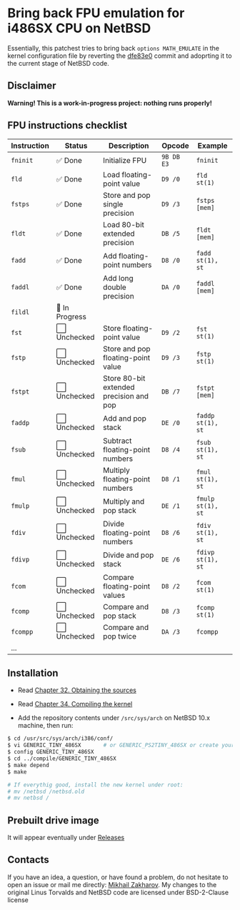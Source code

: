 # Bring back FPU emulation for i486SX CPU on NetBSD

Essentially, this patchest tries to bring back `options MATH_EMULATE` in the kernel configuration file by reverting
the [dfe83e0](https://github.com/NetBSD/src/commit/dfe83e08ca9688dd195a43113e7bc7c58fcdd14a) commit and adoprting it
to the current stage of NetBSD code.

## Disclaimer

  **Warning! This is a work-in-progress project: nothing runs properly!**

## FPU instructions checklist

| Instruction | Status          | Description                             | Opcode     | Example           |
| ----------- | --------------- | --------------------------------------- | ---------- | ----------------- |
| `fninit`    | ✅ Done        | Initialize FPU                          | `9B DB E3` | `fninit`          |
| `fld`       | ✅ Done        | Load floating-point value               | `D9 /0`    | `fld st(1)`       |
| `fstps`     | ✅ Done        | Store and pop single precision          | `D9 /3`    | `fstps [mem]`     |
| `fldt`      | ✅ Done        | Load 80-bit extended precision          | `DB /5`    | `fldt [mem]`      |
| `fadd`      | ✅ Done        | Add floating-point numbers              | `D8 /0`    | `fadd st(1), st`  |
| `faddl`     | ✅ Done        | Add long double precision               | `DA /0`    | `faddl [mem]`     |
| `fildl`     | 🔄 In Progress |                                         |            |                   |
| `fst`       | ⬜ Unchecked   | Store floating-point value              | `D9 /2`    | `fst st(1)`       |
| `fstp`      | ⬜ Unchecked   | Store and pop floating-point value      | `D9 /3`    | `fstp st(1)`      |
| `fstpt`     | ⬜ Unchecked   | Store 80-bit extended precision and pop | `DB /7`    | `fstpt [mem]`     |
| `faddp`     | ⬜ Unchecked   | Add and pop stack                       | `DE /0`    | `faddp st(1), st` |
| `fsub`      | ⬜ Unchecked   | Subtract floating-point numbers         | `D8 /4`    | `fsub st(1), st`  |
| `fmul`      | ⬜ Unchecked   | Multiply floating-point numbers         | `D8 /1`    | `fmul st(1), st`  |
| `fmulp`     | ⬜ Unchecked   | Multiply and pop stack                  | `DE /1`    | `fmulp st(1), st` |
| `fdiv`      | ⬜ Unchecked   | Divide floating-point numbers           | `D8 /6`    | `fdiv st(1), st`  |
| `fdivp`     | ⬜ Unchecked   | Divide and pop stack                    | `DE /6`    | `fdivp st(1), st` |
| `fcom`      | ⬜ Unchecked   | Compare floating-point values           | `D8 /2`    | `fcom st(1)`      |
| `fcomp`     | ⬜ Unchecked   | Compare and pop stack                   | `D8 /3`    | `fcomp st(1)`     |
| `fcompp`    | ⬜ Unchecked   | Compare and pop twice                   | `DA /3`    | `fcompp`          |
| ...         |                |                                          |            |                   |

## Installation

* Read [Chapter 32. Obtaining the sources](https://www.netbsd.org/docs/guide/en/chap-fetch.html)
* Read [Chapter 34. Compiling the kernel](https://www.netbsd.org/docs/guide/en/chap-kernel.html)

* Add the repository contents under `/src/sys/arch` on NetBSD 10.x machine, then run:

``` sh
$ cd /usr/src/sys/arch/i386/conf/
$ vi GENERIC_TINY_486SX       # or GENERIC_PS2TINY_486SX or create your own kernel configuration with "options MATH_EMULATE"
$ config GENERIC_TINY_486SX
$ cd ../compile/GENERIC_TINY_486SX
$ make depend
$ make

# If everythig good, install the new kernel under root:
# mv /netbsd /netbsd.old
# mv netbsd /
```

## Prebuilt drive image

It will appear eventually under [Releases](https://github.com/mezantrop/i486SX_soft_FPU/releases)

## Contacts

If you have an idea, a question, or have found a problem, do not hesitate to open an issue or mail me
directly: [Mikhail Zakharov](zmey20000@yahoo.com). My changes to the original Linus Torvalds and NetBSD code are
licensed under BSD-2-Clause license

